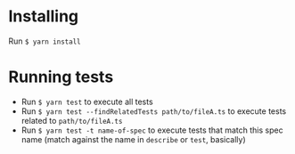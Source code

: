 # Installing
Run `$ yarn install`

# Running tests

- Run `$ yarn test` to execute all tests
- Run `$ yarn test --findRelatedTests path/to/fileA.ts` to execute tests related to `path/to/fileA.ts`
- Run `$ yarn test -t name-of-spec` to execute tests that match this spec name (match against the name in `describe` or `test`, basically)